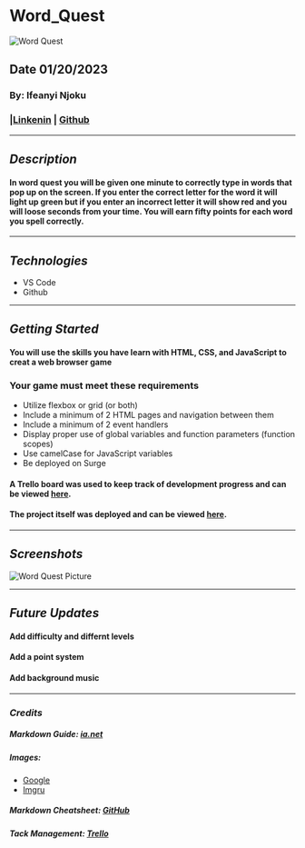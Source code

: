 # Word_Quest
![Word Quest](https://play-lh.googleusercontent.com/Wsxx7JiXX-PTlqy2UIxr9efEMyiH6qwHGA1ZYgTgV8oGWdwJLjUr5zU2B9HiK664JKs)
## Date 01/20/2023
### By: Ifeanyi Njoku
### |[Linkenin](https://www.linkedin.com/in/ifeanyi-njoku-4a6888188/) | [Github](https://github.com/Nanivile)
***
## ***Description***
#### In word quest you will be given one minute to correctly type in words that pop up on the screen. If you enter the correct letter for the word it will light up green but if you enter an incorrect letter it will show red and you will loose seconds from your time. You will earn fifty points for each word you spell correctly.
***

## ***Technologies***
* VS Code
* Github
***
## ***Getting Started***
#### You will use the skills you have learn with HTML, CSS, and JavaScript to creat a web browser game 
### Your game must meet these requirements
* Utilize flexbox or grid (or both)
* Include a minimum of 2 HTML pages and navigation between them
* Include a minimum of 2 event handlers
* Display proper use of global variables and function parameters (function scopes)
* Use camelCase for JavaScript variables
* Be deployed on Surge

#### A Trello board was used to keep track of development progress and can be viewed [here](https://trello.com/b/V79aqrzr/project-1).
#### The project itself was deployed and can be viewed [here](https://ultimat-word-quest.surge.sh/).
***

## ***Screenshots***
![Word Quest Picture](https://i.imgur.com/ZjZ8khC.png)
***

## ***Future Updates***
#### Add difficulty and differnt levels
#### Add a point system
#### Add background music 
***

### ***Credits***
##### Markdown Guide: [ia.net](https://ia.net/writer/support/general/markdown-guide)
##### Images: 
* [Google](https://play-lh.googleusercontent.com/Wsxx7JiXX-PTlqy2UIxr9efEMyiH6qwHGA1ZYgTgV8oGWdwJLjUr5zU2B9HiK664JKs)
* [Imgru](https://i.imgur.com/ZjZ8khC.png)
##### Markdown Cheatsheet: [GitHub](https://guides.github.com/pdfs/markdown-cheatsheet-online.pdf)
##### Tack Management: [Trello](https://trello.com/b/V79aqrzr/project-1)
